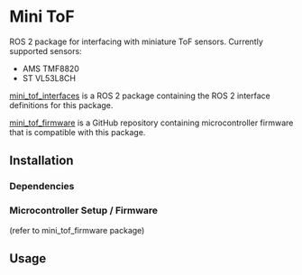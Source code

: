 # Mini ToF

ROS 2 package for interfacing with miniature ToF sensors. Currently supported sensors:
* AMS TMF8820
* ST VL53L8CH

[mini_tof_interfaces](https://github.com/uwgraphics/mini_tof_interfaces) is a ROS 2 package containing the ROS 2 interface definitions for this package.

[mini_tof_firmware](https://github.com/uwgraphics/mini_tof_firmware) is a GitHub repository containing microcontroller firmware that is compatible with this package.

## Installation

### Dependencies

### Microcontroller Setup / Firmware
(refer to mini_tof_firmware package)

## Usage

